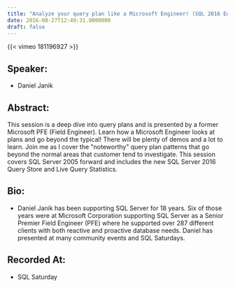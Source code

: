 ```yaml
---
title: "Analyze your query plan like a Microsoft Engineer! (SQL 2016 Edition)"
date: 2016-08-27T12:49:31.0000000
draft: false
---
```


{{< vimeo 181196927 >}}

## Speaker:

 - Daniel Janik

## Abstract:

<p>This session is a deep dive into query plans and is presented by a former Microsoft PFE (Field Engineer). Learn how a Microsoft Engineer looks at plans and go beyond the typical! There will be plenty of demos and a lot to learn. Join me as I cover the "noteworthy" query plan patterns that go beyond the normal areas that customer tend to investigate. This session covers SQL Server 2005 forward and includes the new SQL Server 2016 Query Store and Live Query Statistics. </p>

## Bio:

 - <p>Daniel Janik has been supporting SQL Server for 18 years. Six of those years were at Microsoft Corporation supporting SQL Server as a Senior Premier Field Engineer (PFE) where he supported over 287 different clients with both reactive and proactive database needs. Daniel has presented at many community events and SQL Saturdays.</p>

## Recorded At:

 - SQL Saturday

